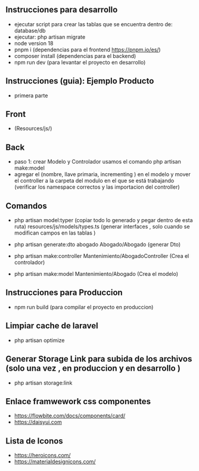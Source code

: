 
## Instrucciones para desarrollo
- ejecutar script para crear las tablas que se encuentra dentro de: database/db
- ejecutar: php artisan migrate
- node version 18
- pnpm i (dependencias para el frontend https://pnpm.io/es/)
- composer install (dependencias para el backend)
- npm run dev (para levantar el proyecto en desarrollo)

 ## Instrucciones (guia): Ejemplo Producto
 - primera parte

 ## Front
- (Resources/js/)

 ## Back
- paso 1: crear Modelo y Controlador usamos el comando php artisan make:model 
- agregar el (nombre, llave primaria, incrementing ) en el modelo y mover el controller a la carpeta del modulo en el que se está trabajando (verificar los namespace correctos y las importacion del controller)

 ## Comandos
- php artisan model:typer (copiar todo lo generado y pegar dentro de esta ruta) 
  resources/js/models/types.ts  (generar interfaces , solo cuando se modifican campos en las tablas ) 
- php artisan generate:dto abogado Abogado/Abogado (generar Dto)

- php artisan make:controller Mantenimiento/AbogadoController  (Crea el controlador)
- php artisan make:model Mantenimiento/Abogado  (Crea el modelo)

## Instrucciones para Produccion
- npm run build (para compilar el proyecto en produccion)

## Limpiar cache de laravel

- php artisan optimize

## Generar Storage Link para  subida de los archivos (solo una vez , en produccion y en desarrollo )

- php artisan storage:link

## Enlace framwework css componentes
- https://flowbite.com/docs/components/card/
- https://daisyui.com

## Lista de Iconos
- https://heroicons.com/
- https://materialdesignicons.com/

